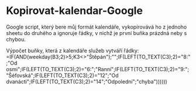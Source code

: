 # Kopirovat-kalendar-Google

Google script, který bere můj formát kalendáře, vykopírovává ho z jednoho sheetu do druhého a ignoruje řádky, v nichž je první buňka prázdná neby s chybou.

Výpočet buňky, která z kalendáře služeb vytváří řádky: =IF(AND(weekday(B3;2)>5;K3<>"Štěpán");"";IF(LEFT(TO_TEXT(C3);2)="8:";"Od osmi";IF(LEFT(TO_TEXT(C3);2)="6:";"Ranní";IF(LEFT(TO_TEXT(C3);2)="9:";"Šéfovská";IF(LEFT(TO_TEXT(C3);2)="12";"Od dvanácti";IF(LEFT(TO_TEXT(C3);2)="14";"Odpolední";"chyba"))))))
